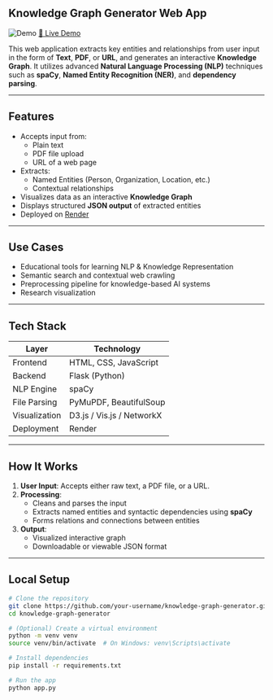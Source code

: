 ## Knowledge Graph Generator Web App

![Demo](https://img.shields.io/badge/Status-Deployed-brightgreen)
[🔗 Live Demo](https://knowledge-graph-generator-project.onrender.com/)

This web application extracts key entities and relationships from user input in the form of **Text**, **PDF**, or **URL**, and generates an interactive **Knowledge Graph**. It utilizes advanced **Natural Language Processing (NLP)** techniques such as **spaCy**, **Named Entity Recognition (NER)**, and **dependency parsing**.

---

## Features

- Accepts input from:
  - Plain text
  - PDF file upload
  - URL of a web page
- Extracts:
  - Named Entities (Person, Organization, Location, etc.)
  - Contextual relationships
- Visualizes data as an interactive **Knowledge Graph**
- Displays structured **JSON output** of extracted entities
- Deployed on [Render](https://render.com/)

---

## Use Cases

- Educational tools for learning NLP & Knowledge Representation
- Semantic search and contextual web crawling
- Preprocessing pipeline for knowledge-based AI systems
- Research visualization

---

## Tech Stack

| Layer        | Technology                   |
|--------------|-------------------------------|
| Frontend     | HTML, CSS, JavaScript         |
| Backend      | Flask (Python)                |
| NLP Engine   | spaCy                         |
| File Parsing | PyMuPDF, BeautifulSoup        |
| Visualization| D3.js / Vis.js / NetworkX     |
| Deployment   | Render                        |

---

##  How It Works

1. **User Input**: Accepts either raw text, a PDF file, or a URL.
2. **Processing**:
   - Cleans and parses the input
   - Extracts named entities and syntactic dependencies using **spaCy**
   - Forms relations and connections between entities
3. **Output**:
   - Visualized interactive graph
   - Downloadable or viewable JSON format

---

## Local Setup

```bash
# Clone the repository
git clone https://github.com/your-username/knowledge-graph-generator.git
cd knowledge-graph-generator

# (Optional) Create a virtual environment
python -m venv venv
source venv/bin/activate  # On Windows: venv\Scripts\activate

# Install dependencies
pip install -r requirements.txt

# Run the app
python app.py
